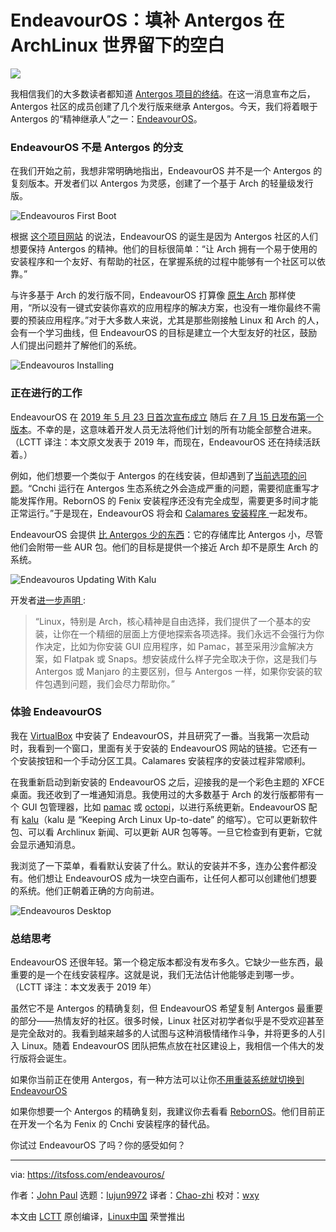 [#]: collector: (lujun9972)
[#]: translator: (Chao-zhi)
[#]: reviewer: (wxy)
[#]: publisher: ( )
[#]: url: ( )
[#]: subject: (EndeavourOS Aims to Fill the Void Left by Antergos in Arch Linux World)
[#]: via: (https://itsfoss.com/endeavouros/)
[#]: author: (John Paul https://itsfoss.com/author/john/)

EndeavourOS：填补 Antergos 在 ArchLinux 世界留下的空白
======

![](https://img.linux.net.cn/data/attachment/album/202102/07/225558rdb85bmm6uumro71.jpg)

我相信我们的大多数读者都知道 [Antergos 项目的终结][2]。在这一消息宣布之后，Antergos 社区的成员创建了几个发行版来继承 Antergos。今天，我们将着眼于 Antergos 的“精神继承人”之一：[EndeavourOS][3]。

### EndeavourOS 不是 Antergos 的分支

在我们开始之前，我想非常明确地指出，EndeavourOS 并不是一个 Antergos 的复刻版本。开发者们以 Antergos 为灵感，创建了一个基于 Arch 的轻量级发行版。

![Endeavouros First Boot][4]

根据 [这个项目网站][5] 的说法，EndeavourOS 的诞生是因为 Antergos 社区的人们想要保持 Antergos 的精神。他们的目标很简单：“让 Arch 拥有一个易于使用的安装程序和一个友好、有帮助的社区，在掌握系统的过程中能够有一个社区可以依靠。”

与许多基于 Arch 的发行版不同，EndeavourOS 打算像 [原生 Arch][5] 那样使用，“所以没有一键式安装你喜欢的应用程序的解决方案，也没有一堆你最终不需要的预装应用程序。”对于大多数人来说，尤其是那些刚接触 Linux 和 Arch 的人，会有一个学习曲线，但 EndeavourOS 的目标是建立一个大型友好的社区，鼓励人们提出问题并了解他们的系统。

![Endeavouros Installing][6]

### 正在进行的工作

EndeavourOS 在 [2019 年 5 月 23 日首次宣布成立][8] 随后 [在 7 月 15 日发布第一个版本][7]。不幸的是，这意味着开发人员无法将他们计划的所有功能全部整合进来。（LCTT 译注：本文原文发表于 2019 年，而现在，EndeavourOS 还在持续活跃着。）

例如，他们想要一个类似于 Antergos 的在线安装，但却遇到了[当前选项的问题][9]。“Cnchi 运行在 Antergos 生态系统之外会造成严重的问题，需要彻底重写才能发挥作用。RebornOS 的 Fenix 安装程序还没有完全成型，需要更多时间才能正常运行。”于是现在，EndeavourOS 将会和 [Calamares 安装程序 ][10] 一起发布。

EndeavourOS 会提供 [比 Antergos 少的东西][9]：它的存储库比 Antergos 小，尽管他们会附带一些 AUR 包。他们的目标是提供一个接近 Arch 却不是原生 Arch 的系统。

![Endeavouros Updating With Kalu][12]

开发者[进一步声明 ][13]:

> “Linux，特别是 Arch，核心精神是自由选择，我们提供了一个基本的安装，让你在一个精细的层面上方便地探索各项选择。我们永远不会强行为你作决定，比如为你安装 GUI 应用程序，如 Pamac，甚至采用沙盒解决方案，如 Flatpak 或 Snaps。想安装成什么样子完全取决于你，这是我们与 Antergos 或 Manjaro 的主要区别，但与 Antergos 一样，如果你安装的软件包遇到问题，我们会尽力帮助你。”

### 体验 EndeavourOS

我在 [VirtualBox][14] 中安装了 EndeavourOS，并且研究了一番。当我第一次启动时，我看到一个窗口，里面有关于安装的 EndeavourOS 网站的链接。它还有一个安装按钮和一个手动分区工具。Calamares 安装程序的安装过程非常顺利。

在我重新启动到新安装的 EndeavourOS 之后，迎接我的是一个彩色主题的 XFCE 桌面。我还收到了一堆通知消息。我使用过的大多数基于 Arch 的发行版都带有一个 GUI 包管理器，比如 [pamac][15] 或 [octopi][16]，以进行系统更新。EndeavourOS 配有 [kalu][17]（kalu 是 “Keeping Arch Linux Up-to-date” 的缩写）。它可以更新软件包、可以看 Archlinux 新闻、可以更新 AUR 包等等。一旦它检查到有更新，它就会显示通知消息。

我浏览了一下菜单，看看默认安装了什么。默认的安装并不多，连办公套件都没有。他们想让 EndeavourOS 成为一块空白画布，让任何人都可以创建他们想要的系统。他们正朝着正确的方向前进。

![Endeavouros Desktop][18]

### 总结思考

EndeavourOS 还很年轻。第一个稳定版本都没有发布多久。它缺少一些东西，最重要的是一个在线安装程序。这就是说，我们无法估计他能够走到哪一步。（LCTT 译注：本文发表于 2019 年）

虽然它不是 Antergos 的精确复刻，但 EndeavourOS 希望复制 Antergos 最重要的部分——热情友好的社区。很多时候，Linux 社区对初学者似乎是不受欢迎甚至是完全敌对的。我看到越来越多的人试图与这种消极情绪作斗争，并将更多的人引入 Linux。随着 EndeavourOS 团队把焦点放在社区建设上，我相信一个伟大的发行版将会诞生。

如果你当前正在使用 Antergos，有一种方法可以让你[不用重装系统就切换到 EndeavourOS][20]

如果你想要一个 Antergos 的精确复刻，我建议你去看看 [RebornOS][21]。他们目前正在开发一个名为 Fenix 的 Cnchi 安装程序的替代品。

你试过 EndeavourOS 了吗？你的感受如何？

--------------------------------------------------------------------------------

via: https://itsfoss.com/endeavouros/

作者：[John Paul][a]
选题：[lujun9972][b]
译者：[Chao-zhi](https://github.com/Chao-zhi)
校对：[wxy](https://github.com/wxy)

本文由 [LCTT](https://github.com/LCTT/TranslateProject) 原创编译，[Linux中国](https://linux.cn/) 荣誉推出

[a]: https://itsfoss.com/author/john/
[b]: https://github.com/lujun9972
[1]: https://i1.wp.com/itsfoss.com/wp-content/uploads/2019/08/endeavouros-logo.png?ssl=1
[2]: https://itsfoss.com/antergos-linux-discontinued/
[3]: https://endeavouros.com/
[4]: https://i1.wp.com/itsfoss.com/wp-content/uploads/2019/08/endeavouros-first-boot.png?resize=800%2C600&ssl=1
[5]: https://endeavouros.com/info-2/
[6]: https://i1.wp.com/itsfoss.com/wp-content/uploads/2019/08/endeavouros-installing.png?resize=800%2C600&ssl=1
[7]: https://endeavouros.com/endeavouros-first-stable-release-has-arrived/
[8]: https://forum.antergos.com/topic/11780/endeavour-antergos-community-s-next-stage
[9]: https://endeavouros.com/what-to-expect-on-the-first-release/
[10]: https://calamares.io/
[11]: https://itsfoss.com/veltos-linux/
[12]: https://i1.wp.com/itsfoss.com/wp-content/uploads/2019/08/endeavouros-updating-with-kalu.png?resize=800%2C600&ssl=1
[13]: https://endeavouros.com/second-week-after-the-stable-release/
[14]: https://itsfoss.com/install-virtualbox-ubuntu/
[15]: https://aur.archlinux.org/packages/pamac-aur/
[16]: https://octopiproject.wordpress.com/
[17]: https://github.com/jjk-jacky/kalu
[18]: https://i0.wp.com/itsfoss.com/wp-content/uploads/2019/08/endeavouros-desktop.png?resize=800%2C600&ssl=1
[19]: https://itsfoss.com/clear-linux/
[20]: https://forum.endeavouros.com/t/how-to-switch-from-antergos-to-endevouros/105/2
[21]: https://rebornos.org/
